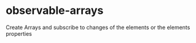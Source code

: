 # observable-arrays
Create Arrays and subscribe to changes of the elements or the elements properties
